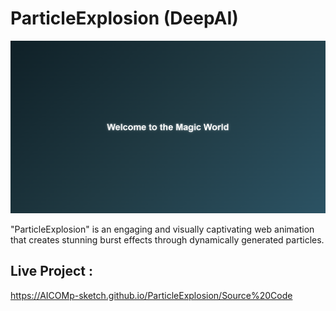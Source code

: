 # ParticleExplosion (DeepAI) 

![My Screenshot](Images/Image1.png)

"ParticleExplosion" is an engaging and visually captivating web animation that creates stunning burst effects through dynamically generated particles.

## Live Project :  
https://AICOMp-sketch.github.io/ParticleExplosion/Source%20Code
